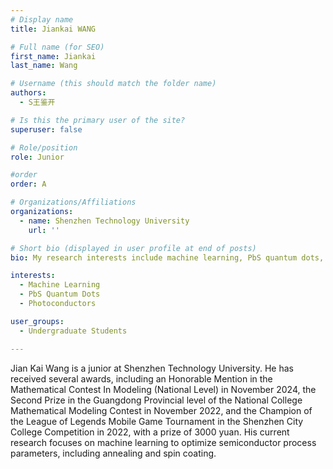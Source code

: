 ```yaml
---
# Display name
title: Jiankai WANG

# Full name (for SEO)
first_name: Jiankai
last_name: Wang

# Username (this should match the folder name)
authors:
  - S王鉴开

# Is this the primary user of the site?
superuser: false

# Role/position
role: Junior

#order
order: A

# Organizations/Affiliations
organizations:
  - name: Shenzhen Technology University
    url: ''

# Short bio (displayed in user profile at end of posts) 
bio: My research interests include machine learning, PbS quantum dots, and photoconductors.

interests: 
  - Machine Learning
  - PbS Quantum Dots
  - Photoconductors

user_groups:
  - Undergraduate Students

---
```


Jian Kai Wang is a junior at Shenzhen Technology University. He has received several awards, including an Honorable Mention in the Mathematical Contest In Modeling (National Level) in November 2024, the Second Prize in the Guangdong Provincial level of the National College Mathematical Modeling Contest in November 2022, and the Champion of the League of Legends Mobile Game Tournament in the Shenzhen City College Competition in 2022, with a prize of 3000 yuan. His current research focuses on machine learning to optimize semiconductor process parameters, including annealing and spin coating.
